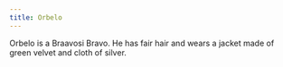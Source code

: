 ```yaml
---
title: Orbelo
---
```


Orbelo is a Braavosi Bravo. He has fair hair and wears a jacket made of green velvet and cloth of silver.


